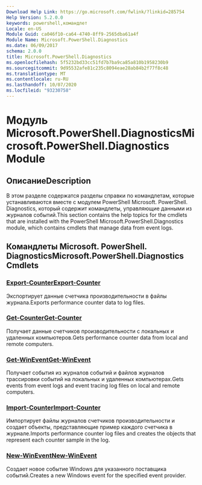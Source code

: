 ```yaml
---
Download Help Link: https://go.microsoft.com/fwlink/?linkid=285754
Help Version: 5.2.0.0
keywords: powershell,командлет
Locale: en-US
Module Guid: ca046f10-ca64-4740-8ff9-2565dba61a4f
Module Name: Microsoft.PowerShell.Diagnostics
ms.date: 06/09/2017
schema: 2.0.0
title: Microsoft.PowerShell.Diagnostics
ms.openlocfilehash: 5f5232bd33cc51fd7b7ba9ca85a810b1958230b9
ms.sourcegitcommit: 9d95532afe81c235c8094eae28ab84b2f77f8c48
ms.translationtype: MT
ms.contentlocale: ru-RU
ms.lasthandoff: 10/07/2020
ms.locfileid: "93230758"
---
```

# <span data-ttu-id="04054-103">Модуль Microsoft.PowerShell.Diagnostics</span><span class="sxs-lookup"><span data-stu-id="04054-103">Microsoft.PowerShell.Diagnostics Module</span></span>

## <span data-ttu-id="04054-104">Описание</span><span class="sxs-lookup"><span data-stu-id="04054-104">Description</span></span>

<span data-ttu-id="04054-105">В этом разделе содержатся разделы справки по командлетам, которые устанавливаются вместе с модулем PowerShell Microsoft. PowerShell. Diagnostics, который содержит командлеты, управляющие данными из журналов событий.</span><span class="sxs-lookup"><span data-stu-id="04054-105">This section contains the help topics for the cmdlets that are installed with the PowerShell Microsoft.PowerShell.Diagnostics module, which contains cmdlets that manage data from event logs.</span></span>

## <span data-ttu-id="04054-106">Командлеты Microsoft. PowerShell. Diagnostics</span><span class="sxs-lookup"><span data-stu-id="04054-106">Microsoft.PowerShell.Diagnostics Cmdlets</span></span>

### [<span data-ttu-id="04054-107">Export-Counter</span><span class="sxs-lookup"><span data-stu-id="04054-107">Export-Counter</span></span>](Export-Counter.md)
<span data-ttu-id="04054-108">Экспортирует данные счетчика производительности в файлы журнала.</span><span class="sxs-lookup"><span data-stu-id="04054-108">Exports performance counter data to log files.</span></span>

### [<span data-ttu-id="04054-109">Get-Counter</span><span class="sxs-lookup"><span data-stu-id="04054-109">Get-Counter</span></span>](Get-Counter.md)
<span data-ttu-id="04054-110">Получает данные счетчиков производительности с локальных и удаленных компьютеров.</span><span class="sxs-lookup"><span data-stu-id="04054-110">Gets performance counter data from local and remote computers.</span></span>

### [<span data-ttu-id="04054-111">Get-WinEvent</span><span class="sxs-lookup"><span data-stu-id="04054-111">Get-WinEvent</span></span>](Get-WinEvent.md)
<span data-ttu-id="04054-112">Получает события из журналов событий и файлов журналов трассировки событий на локальных и удаленных компьютерах.</span><span class="sxs-lookup"><span data-stu-id="04054-112">Gets events from event logs and event tracing log files on local and remote computers.</span></span>

### [<span data-ttu-id="04054-113">Import-Counter</span><span class="sxs-lookup"><span data-stu-id="04054-113">Import-Counter</span></span>](Import-Counter.md)
<span data-ttu-id="04054-114">Импортирует файлы журналов счетчиков производительности и создает объекты, представляющие пример каждого счетчика в журнале.</span><span class="sxs-lookup"><span data-stu-id="04054-114">Imports performance counter log files and creates the objects that represent each counter sample in the log.</span></span>

### [<span data-ttu-id="04054-115">New-WinEvent</span><span class="sxs-lookup"><span data-stu-id="04054-115">New-WinEvent</span></span>](New-WinEvent.md)
<span data-ttu-id="04054-116">Создает новое событие Windows для указанного поставщика событий.</span><span class="sxs-lookup"><span data-stu-id="04054-116">Creates a new Windows event for the specified event provider.</span></span>

